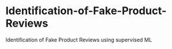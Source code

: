 # Identification-of-Fake-Product-Reviews
Identification of Fake Product Reviews using supervised ML
